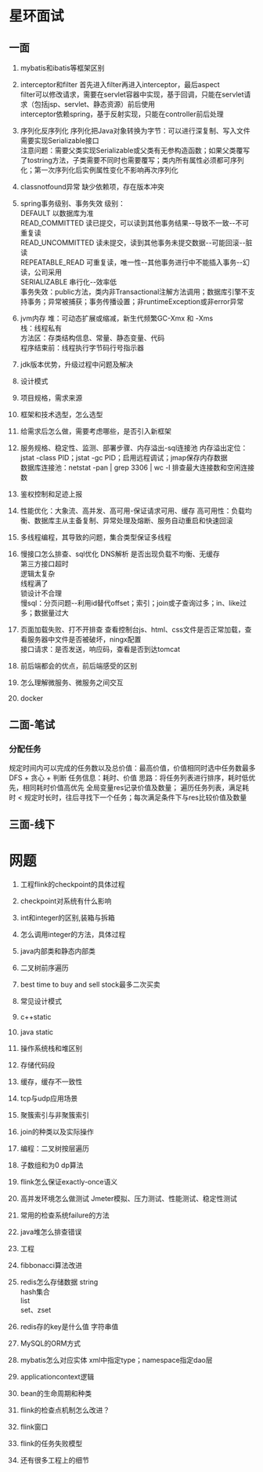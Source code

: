 # 星环面试
## 一面
1. mybatis和ibatis等框架区别
2. interceptor和filter
首先进入filter再进入interceptor，最后aspect  
filter可以修改请求，需要在servlet容器中实现，基于回调，只能在servlet请求（包括jsp、servlet、静态资源）前后使用  
interceptor依赖spring，基于反射实现，只能在controller前后处理
3. 序列化反序列化
序列化把Java对象转换为字节：可以进行深复制、写入文件  
需要实现Serializable接口  
注意问题：需要父类实现Serializable或父类有无参构造函数；如果父类覆写了tostring方法，子类需要不同时也需要覆写；类内所有属性必须都可序列化；第一次序列化后实例属性变化不影响再次序列化  
4. classnotfound异常
缺少依赖项，存在版本冲突
5. spring事务级别、事务失效
级别：  
DEFAULT 以数据库为准  
READ_COMMITTED 读已提交，可以读到其他事务结果--导致不一致--不可重复读  
READ_UNCOMMITTED 读未提交，读到其他事务未提交数据--可能回滚--脏读  
REPEATABLE_READ 可重复读，唯一性--其他事务进行中不能插入事务--幻读，公司采用  
SERIALIZABLE 串行化--效率低  
事务失效：public方法，类内非Transactional注解方法调用；数据库引擎不支持事务；异常被捕获；事务传播设置；非runtimeException或非error异常
6. jvm内存
堆：可动态扩展或缩减，新生代频繁GC-Xmx 和 -Xms  
栈：线程私有  
方法区：存类结构信息、常量、静态变量、代码  
程序结束前：线程执行字节码行号指示器  
7. jdk版本优势，升级过程中问题及解决
8. 设计模式
9. 项目规格，需求来源
10. 框架和技术选型，怎么选型
11. 给需求后怎么做，需要考虑哪些，是否引入新框架
12. 服务规格、稳定性、监测、部署步骤、内存溢出-sql连接池
内存溢出定位：jstat -class PID；jstat -gc PID；启用远程调试；jmap保存内存数据  
数据库连接池：netstat -pan | grep 3306 | wc -l 排查最大连接数和空闲连接数  
13. 鉴权控制和足迹上报
14. 性能优化：大象流、高并发、高可用-保证请求可用、缓存
高可用性：负载均衡、数据库主从主备复制、异常处理及熔断、服务自动重启和快速回滚  
15. 多线程编程，其导致的问题，集合类型保证多线程

16. 慢接口怎么排查、sql优化
DNS解析
是否出现负载不均衡、无缓存  
第三方接口超时  
逻辑太复杂  
线程满了  
锁设计不合理  
慢sql：分页问题--利用id替代offset；索引；join或子查询过多；in、like过多；数据量过大  
17. 页面加载失败、打不开排查
查看控制台js、html、css文件是否正常加载，查看服务器中文件是否被破坏，ningx配置  
接口请求：是否发送，响应码，查看是否到达tomcat  
18. 前后端都会的优点，前后端感受的区别
19. 怎么理解微服务、微服务之间交互
20. docker
## 二面-笔试
### 

### 分配任务
规定时间内可以完成的任务数以及总价值：最高价值，价值相同时选中任务数最多
DFS + 贪心 + 判断
任务信息：耗时、价值
思路：将任务列表进行排序，耗时低优先，相同耗时价值高优先
全局变量res记录价值及数量；
遍历任务列表，满足耗时 < 规定时长时，往后寻找下一个任务；每次满足条件下与res比较价值及数量

## 三面-线下

# 网题
1. 工程flink的checkpoint的具体过程
2. checkpoint对系统有什么影响
3. int和integer的区别,装箱与拆箱
4. 怎么调用integer的方法，具体过程
5. java内部类和静态内部类
6. 二叉树前序遍历
7. best time to buy and sell stock最多二次买卖
8. 常见设计模式

1. c++static
2. java static
3. 操作系统栈和堆区别
4. 存储代码段
5. 缓存，缓存不一致性
6. tcp与udp应用场景
7. 聚簇索引与非聚簇索引
8. join的种类以及实际操作
9. 编程：二叉树按层遍历

1. 子数组和为0 dp算法
2. flink怎么保证exactly-once语义
3. 高并发环境怎么做测试
Jmeter模拟、压力测试、性能测试、稳定性测试
4. 常用的检查系统failure的方法
5. java堆怎么排查错误
6. 工程

1. fibbonacci算法改进
2. redis怎么存储数据
string  
hash集合  
list  
set、zset  

3. redis存的key是什么值
字符串值
4. MySQL的ORM方式
5. mybatis怎么对应实体
xml中指定type；namespace指定dao层  
6. applicationcontext逻辑
7. bean的生命周期和种类
8. flink的检查点机制怎么改进？
9. flink窗口
10. flink的任务失败模型
11. 还有很多工程上的细节
